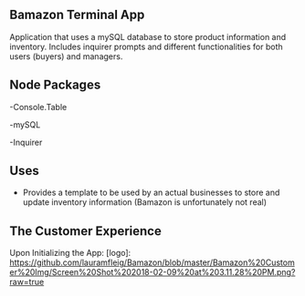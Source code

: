 ## Bamazon Terminal App

Application that uses a mySQL database to store product information and inventory. Includes inquirer prompts and different functionalities for both users (buyers) and managers. 

## Node Packages

-Console.Table

-mySQL

-Inquirer

## Uses

- Provides a template to be used by an actual businesses to store and update inventory information (Bamazon is unfortunately not real)

## The Customer Experience

Upon Initializing the App:
[logo]: https://github.com/lauramfleig/Bamazon/blob/master/Bamazon%20Customer%20Img/Screen%20Shot%202018-02-09%20at%203.11.28%20PM.png?raw=true



